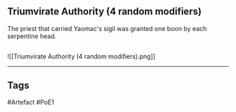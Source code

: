 ## Triumvirate Authority (4 random modifiers)
The priest that carried Yaomac's sigil was granted one boon by each serpentine head.
##
![[Triumvirate Authority (4 random modifiers).png]]

---
## Tags
#Artefact
#PoE1